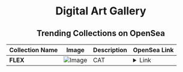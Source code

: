 <div align="center">

# Digital Art Gallery

## Trending Collections on OpenSea

| Collection Name                       | Image                                                                                     | Description                       | OpenSea Link                                                                                          |
|---------------------------------------|-------------------------------------------------------------------------------------------|-----------------------------------|--------------------------------------------------------------------------------------------------------|
| **FLEX** | ![Image](https://i.seadn.io/s/raw/files/cb611ab60c3b59181ece25d254fcbf88.jpg?w=500&auto=format?w=200&auto=format) | CAT  | <details><summary>Link</summary>[FLEX](https://opensea.io/collection/flex-31)</details> |

</div>
